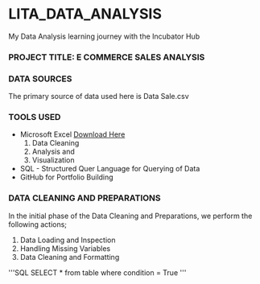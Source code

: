 # LITA_DATA_ANALYSIS
My Data Analysis learning journey with the Incubator Hub

### PROJECT TITLE: E COMMERCE SALES ANALYSIS

### DATA SOURCES
The primary source of data used here is Data Sale.csv

### TOOLS USED
- Microsoft Excel [Download Here](https://www.microsoft.com)
  1. Data Cleaning
  2. Analysis and
  3. Visualization
- SQL - Structured Quer Language for Querying of Data
- GitHub for Portfolio Building

### DATA CLEANING AND PREPARATIONS
In the initial phase of the Data Cleaning and Preparations, we perform the following actions;
  1. Data Loading and Inspection
  2. Handling Missing Variables
  3. Data Cleaning and Formatting

'''SQL
SELECT * from table
where condition = True
'''
